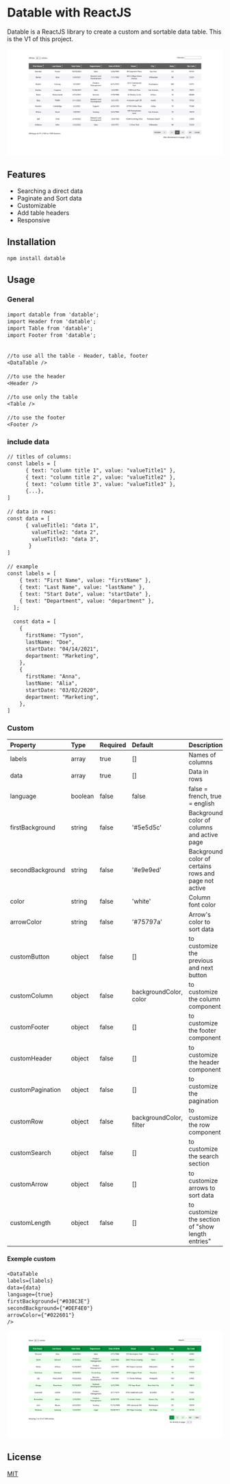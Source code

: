 # Datable with ReactJS

Datable is a ReactJS library to create a custom and sortable data table. This is the V1 of this project. 

![Image](./public/datable.png)

## Features

   - Searching a direct data
   - Paginate and Sort data
   - Customizable
   - Add table headers
   - Responsive


## Installation

```bash
npm install datable
```

## Usage

### General
```reactJS
import datable from 'datable';
import Header from 'datable';
import Table from 'datable';
import Footer from 'datable';


//to use all the table - Header, table, footer 
<DataTable />

//to use the header
<Header />

//to use only the table
<Table />

//to use the footer
<Footer />
```

### include data

```
// titles of columns:
const labels = [ 
      { text: "column title 1", value: "valueTitle1" },
      { text: "column title 2", value: "valueTitle2" },
      { text: "column title 3", value: "valueTitle3" },
      {...},
]

// data in rows:
const data = [ 
      { valueTitle1: "data 1",
        valueTitle2: "data 2",
        valueTitle3: "data 3",
       }
]

// example
const labels = [
    { text: "First Name", value: "firstName" },
    { text: "Last Name", value: "lastName" },
    { text: "Start Date", value: "startDate" },
    { text: "Department", value: "department" },
  ];
  
  const data = [
    {
      firstName: "Tyson",
      lastName: "Doe",
      startDate: "04/14/2021",
      department: "Marketing",
    },
    {
      firstName: "Anna",
      lastName: "Alia",
      startDate: "03/02/2020",
      department: "Marketing",
    },
]

```
### Custom 


| Property         | Type    | Required | Default                 | Description                                           |
| :--------------- | :------ | :------- | :---------------------- | :---------------------------------------------------- |
| labels           | array   | true     | []                      | Names of columns                                      |
| data             | array   | true     | []                      | Data in rows                                          |
| language         | boolean | false    | false                   | false = french, true = english                        |
| firstBackground  | string  | false    | '#5e5d5c'               | Background color of columns and active page           |
| secondBackground | string  | false    | '#e9e9ed'               | Background color of certains rows and page not active |
| color            | string  | false    | 'white'                 | Column font color                                     |
| arrowColor       | string  | false    | '#75797a'               | Arrow's color to sort data                            |
| customButton     | object  | false    | []                      | to customize the previous and next button             |
| customColumn     | object  | false    | backgroundColor, color  | to customize the column component                     |
| customFooter     | object  | false    | []                      | to customize the footer component                     |
| customHeader     | object  | false    | []                      | to customize the header component                     |
| customPagination | object  | false    | []                      | to customize the pagination                           |
| customRow        | object  | false    | backgroundColor, filter | to customize the row component                        |
| customSearch     | object  | false    | []                      | to customize the search section                       |
| customArrow      | object  | false    | []                      | to customize arrows to sort data                      |
| customLength     | object  | false    | []                      | to customize the section of "show length entries"     |

#### Exemple custom

```
<DataTable 
labels={labels} 
data={data} 
language={true}
firstBackground={"#038C3E"}
secondBackground={"#DEF4E0"}
arrowColor={"#022601"}
/>
```
![Image](./public/data-tableCustom.png)


## License

[MIT](https://choosealicense.com/licenses/mit/)